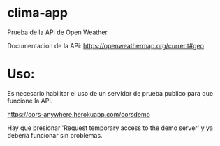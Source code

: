 # clima-app

Prueba de la API de Open Weather.

Documentacion de la APi: https://openweathermap.org/current#geo

# Uso: 

Es necesario habilitar el uso de un servidor de prueba publico para que funcione la API. 

https://cors-anywhere.herokuapp.com/corsdemo 

Hay que presionar 'Request temporary access to the demo server' y ya deberia funcionar sin problemas. 
